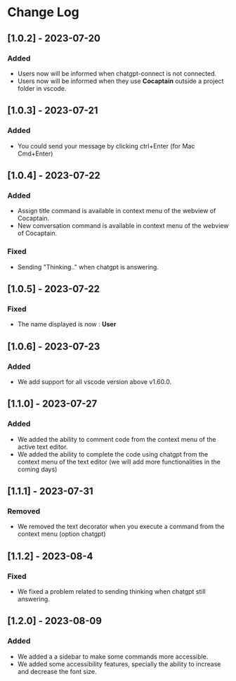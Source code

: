 # Change Log

## [1.0.2] - 2023-07-20
### Added
- Users now will be informed when chatgpt-connect is not connected.
- Users now will be informed when they use **Cocaptain** outside a project folder in vscode.

## [1.0.3] - 2023-07-21
### Added
- You could send your message by clicking ctrl+Enter (for Mac Cmd+Enter)

## [1.0.4] - 2023-07-22
### Added
- Assign title command is available in context menu of the webview of Cocaptain.
- New conversation command is available in context menu of the webview of Cocaptain.

### Fixed
- Sending "Thinking.." when chatgpt is answering.

## [1.0.5] - 2023-07-22
### Fixed
- The name displayed is now : **User**

## [1.0.6] - 2023-07-23
### Added
- We add support for all vscode version above v1.60.0.

## [1.1.0] - 2023-07-27
### Added
- We added the ability to comment code from the context menu of the active text editor.
- We added the ability to complete the code using chatgpt from the context menu of the text editor (we will add more functionalities in the coming days)

## [1.1.1] - 2023-07-31
### Removed
- We removed the text decorator when you execute a command from the context menu (option chatgpt)

## [1.1.2] - 2023-08-4
### Fixed
- We fixed a problem related to sending thinking when chatgpt still answering.

## [1.2.0] - 2023-08-09
### Added
- We added a a sidebar to make some commands more accessible.
- We added some accessibility features, specially the ability to increase and decrease the font size.